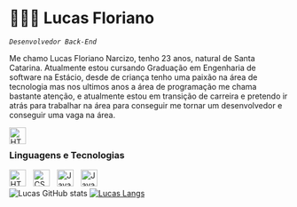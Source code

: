 # 👨🏻‍💻​ Lucas Floriano

*`Desenvolvedor Back-End`*

Me chamo Lucas Floriano Narcizo, tenho 23 anos, natural de Santa Catarina. Atualmente estou cursando Graduação em Engenharia de software na Estácio, desde de criança tenho uma paixão na área de tecnologia mas nos ultimos anos a área de programação me chama bastante atenção, e atualmente estou em transição de carreira e pretendo ir atrás para trabalhar na área para conseguir me tornar um desenvolvedor e conseguir uma vaga na área.


<img
align="left"
alt="HTML"
title="HTML"
width="30px"
style="padding-right: 10px;"
src="https://cdn.jsdelivr.net/gh/devicons/devicon@latest/icons/linkedin/linkedin-original.svg"
/>



      


<br>


### Linguagens e Tecnologias

<div>
<img 
align="left"
alt="HTML"
title="HTML"
width="30px"
style="padding-right: 10px;"
src="https://cdn.jsdelivr.net/gh/devicons/devicon@latest/icons/html5/html5-original.svg" 
/>
<img
align="left"
alt="CSS"
title="CSSt"
width="30px"
style="padding-right: 10px;"
src="https://cdn.jsdelivr.net/gh/devicons/devicon@latest/icons/css3/css3-original.svg" 
/>
<img 
align="left"
alt="Javat"
title="Java"
width="30px"
style="padding-right: 10px;"
src="https://cdn.jsdelivr.net/gh/devicons/devicon@latest/icons/java/java-original-wordmark.svg" 
/>
<img 
align="left"
alt="JavaScript"
title="JavaScript"
width="30px"
style="padding-right: 10px;"
src="https://cdn.jsdelivr.net/gh/devicons/devicon@latest/icons/javascript/javascript-plain.svg"
/>
</div>


<br><br>![Lucas GitHub stats](https://github-readme-stats.vercel.app/api?username=lucasnarcizo&show_icons=true&theme=radical)
[![Lucas Langs](https://github-readme-stats.vercel.app/api/top-langs/?username=lucasnarcizo&hide_progress=true)](https://github.com/anuraghazra/github-readme-stats)

